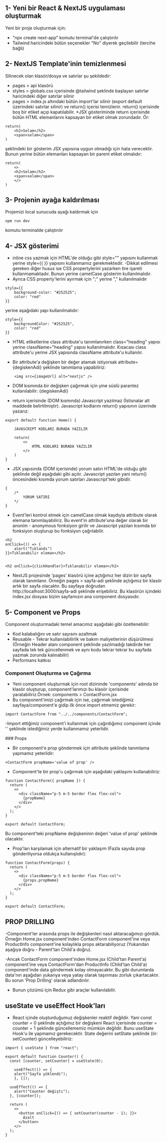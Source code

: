 ## 1- Yeni bir React & NextJS uygulaması oluşturmak

Yeni bir proje oluşturmak için:

- "npx create next-app" komutu terminal'de çalıştırılır
- Tailwind haricindeki bütün seçenekler "No" diyerek geçilebilir (tercihe bağlı)

## 2- NextJS Template'inin temizlenmesi

Silinecek olan klasör/dosya ve satırlar şu şekildedir:

- pages > api klasörü
- styles > globals.css içerisinde @tailwind şeklinde başlayan satırlar haricindeki diğer satırlar silinir
- pages > index.js altındaki bütün import'lar silinir (export default üzerindeki satırlar silinir) ve return() içerisi temizlenir. return() içerisinde boş bir etiket açıp kapatılabilir.
  \*JSX gösteriminde return içerisinde bütün HTML elemanlarını kapsayan bir etiket olmak zorundadır. Ör:

```
return(
    <h2>Selam</h2>
    <span>selam</span>
)
```

şeklindeki bir gösterim JSX yapısına uygun olmadığı için hata verecektir. Bunun yerine bütün elemanları kapsayan bir parent etiket olmalıdır:

```
return(
    <>
    <h2>Selam</h2>
    <span>selam</span>
    </>
)
```

## 3- Projenin ayağa kaldırılması

Projemizi local sunucuda ayağı kaldırmak için

```
npm run dev
```

komutu terminalde çalıştırılır

## 4- JSX gösterimi

- inline css yazmak için HTML'de olduğu gibi style="" yapısını kullanmak yerine style={{ }} yapısını kullanmamız gerekmektedir.
  -Dikkat edilmesi gereken diğer husus ise CSS propertylerini yazarken tire işareti kullanmamaktadır. Bunun yerine camelCase gösterim kullanılmalıdır.
- Ayrıca CSS property'lerini ayırmak için ";" yerine "," kullanılmalıdır

```
style={{
    background-color: "#252525";
    color: "red"
}}

```

yerine aşağıdaki yapı kullanılmalıdır:

```
style={{
    backgroundColor: "#252525",
    color: "red"
}}
```

- HTML etiketlerine class attribute'u tanımlanırken class="heading" yapısı yerine className="heading" yapısı kullanılmalıdır. Kısacası class attribute'u yerine JSX yapısında className attribute'u kullanılır.

- Bir attribute'a değişken bir değer atamak istiyorsak attribute={degiskenAdi} şeklinde tanımlama yapabiliriz:

```
    <img src={imageUrl} alt="nextjs" />
```

- DOM kısmında bir değişken çağırmak için yine süslü parantez kullanılabilir: {degiskenAdi}

- return içerisinde (DOM kısmında) Javascript yazılmaz (İstisnalar alt maddede belirtilmiştir). Javascript kodlarını return() yapısının üzerinde yazarız:

```
export default function Home() {

    JAVASCRIPT KODLARI BURADA YAZILIR

    return(
        <>
            HTML KODLARI BURADA YAZILIR
        </>
    )
}
```

- JSX yapısında (DOM içerisinde) yorum satırı HTML'de olduğu gibi <!-- COMMENT --> şeklinde değil aşağıdaki gibi açılır. Javascript yazılan yani return() öncesindeki kısımda yorum satırları Javascript'teki gibidir.

```
{
    /*
        YORUM SATIRI
    */
}
```

- Event'leri kontrol etmek için camelCase olmak kaydıyla attribute olarak elemana tanımlayabiliriz. Bu event'in attribute'una değer olarak bir anonim - anonymous fonksiyon girilir ve Javascript yazılan kısımda bir fonksiyon oluşturup bu fonksiyon çağrılabilir.

```
<h2
onClick={() => {
    alert("Tıklandı")
}}>Tıklanabilir eleman</h2>


<h2 onClick={clickHandler}>Tıklanabilir eleman</h2>
```

- NextJS projesinde 'pages' klasörü içine açtığımız her dizin bir sayfa olarak tanımlanır. Örneğin pages > sayfa-adi şeklinde açtığımız bir klasör artık bir sayfa olacaktır. Bu sayfaya doğrudan http://localhost:3000/sayfa-adi şeklinde erişebiliriz. Bu klasörün içindeki index.jsx dosyası bizim sayfamızın ana component dosyasıdır.

## 5- Component ve Props

Component oluşturmadaki temel amacımız aşağıdaki gibi özetlenebilir:

- Kod kalabalığını ve satır sayısını azaltmak
- Reusable - Tekrar kullanılabilirlik ve bakım maliyetlerinin düşürülmesi (Örneğin Header alanı component şeklinde yazılmadığı takdirde her sayfada tek tek güncellenmek ve aynı kodu tekrar tekrar bu sayfada yazmak zorunda kalınabilir)
- Performans katkısı

### Component Oluşturma ve Çağırma

- Yeni component oluşturmak için root dizininde 'components' adında bir klasör oluşturup, component'larımızı bu klasör içerisinde yaratabiliriz.Örnek: components > ContactForm.jsx
- Bu component'imizi çağırmak için ise, çağırmak istediğimiz sayfaya/component'e gidip ilk önce import etmemiz gerekir:

```
import ContactForm from "../../components/ContactForm";
```

-Import ettiğimiz component'i kullanmak için çağırdığımız component içinde '<ContactForm />' şeklinde istediğimiz yerde kullanmamız yeterlidir.

### Props

- Bir component'e prop göndermek için attribute şeklinde tanımlama yapmamız yeterlidir:

```
<ContactForm propName='value of prop' />
```

- Component'te bir prop'u çağırmak için aşağıdaki yaklaşımı kullanabiliriz:

```
function ContactForm({ propName }) {
  return (
    <>
      <div className="p-5 m-5 border flex flex-col">
        {propName}
      </div>
    </>
  );
}

export default ContactForm;
```

Bu component'teki propName değişkeninin değeri 'value of prop' şeklinde olacaktır.

- Prop'ları karşılamak için alternatif bir yaklaşım (Fazla sayıda prop gönderiliyorsa oldukça kullanışlıdır):

```
function ContactForm(props) {
  return (
    <>
      <div className="p-5 m-5 border flex flex-col">
        {props.propName}
      </div>
    </>
  );
}

export default ContactForm;
```

## PROP DRILLING

-Component'ler arasında props ile değişkenleri nasıl aktaracağımızı gördük. Örneğin Home.jsx component'inden ContactForm component'ine veya ProductInfo component'ine kolaylıkla props aktarabiliyoruz (Yukarıdan aşağıya doğru - Parent'tan Child'a doğru).

-Ancak ContactForm component'inden Home.jsx (Child'tan Parent'a) component'ine veya ContactForm'dan ProductInfo (Child'tan Child'a) component'inde data göndermek kolay olmayacaktır. Bu gibi durumlarda data'nın aşağıdan yukarıya veya yatay olarak taşınması zorluk çıkartacaktır. Bu sorun 'Prop Drilling' olarak adlandırılır.

- Bunun çözümü için Redux gibi araçlar kullanılabilir.

## useState ve useEffect Hook'ları

- React içinde oluşturduğumuz değişkenler reaktif değildir. Yani const counter = 0 şeklinde açtığımız bir değişkeni React içerisinde counter = counter + 1 şeklinde güncellememiz mümkün değildir. Bunu useState Hook'u ile yapmamız gerekecektir. State değerini setState şeklinde (ör: setCounter) güncelleyebiliriz:

```
import { useState } from "react";

export default function Counter() {
  const [counter, setCounter] = useState(0);

    useEffect(() => {
    alert("Sayfa yüklendi");
    }, []);

  useEffect(() => {
    alert("Counter değişti");
  }, [counter]);

  return (
    <>
      <button onClick={() => { setCounter(counter - 1); }}>
        Azalt
      </button>
    </>
  );
}
```
